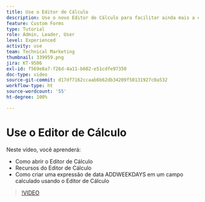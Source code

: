 ```yaml
---
title: Use o Editor de Cálculo
description: Use o novo Editor de Cálculo para facilitar ainda mais a criação de campos personalizados.
feature: Custom Forms
type: Tutorial
role: Admin, Leader, User
level: Experienced
activity: use
team: Technical Marketing
thumbnail: 339959.png
jira: KT-9506
exl-id: f569e8a7-f26d-4a11-b602-e51cdfe97350
doc-type: video
source-git-commit: d17df7162ccaab6b62db34209f50131927c0a532
workflow-type: ht
source-wordcount: '55'
ht-degree: 100%

---
```


# Use o Editor de Cálculo

Neste vídeo, você aprenderá:

* Como abrir o Editor de Cálculo
* Recursos do Editor de Cálculo
* Como criar uma expressão de data ADDWEEKDAYS em um campo calculado usando o Editor de Cálculo

>[!VIDEO](https://video.tv.adobe.com/v/3413834/?quality=12&learn=on&enablevpops&captions=por_br)
